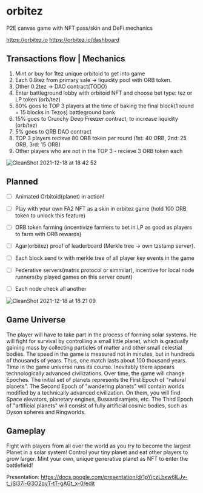 # orbitez

P2E canvas game with NFT pass/skin and DeFi mechanics 



https://orbitez.io
https://orbitez.io/dashboard


## Transactions flow | Mechanics

1) Mint or buy for 1tez unique orbitoid to get into game
2) Each 0.8tez from primary sale -> liquidity pool with ORB token.
3) Other 0.2tez -> DAO contract(TODO)
4) Enter battleground lobby with orbitoid NFT and choose bet type: tez or LP token (orb/tez)
5) 80% goes to TOP 3 players at the time of baking the final block(1 round = 15 blocks in Tezos) battleground bank
6) 15% goes to Crunchy Deep Freezer contract, to increase liquidity (orb/tez)
7) 5% goes to ORB DAO contract
8) TOP 3 players recieve 80 ORB token per round (1st: 40 ORB, 2nd: 25 ORB, 3rd: 15 ORB)
9) Other players who are not in the TOP 3 - recieve 3 ORB token each


![CleanShot 2021-12-18 at 18 42 52](https://user-images.githubusercontent.com/4786779/146650715-1f62c00e-1ae4-489d-86ef-a25f7b6be4bd.png)


## Planned

- [ ] Animated Orbitoid(planet) in action!
- [ ] Play with your own FA2 NFT as a skin in orbitez game (hold 100 ORB token to unlock this feature)
- [ ] ORB token farming (incentivize farmers to bet in LP as good as players to farm with ORB rewards)
- [ ] Agar(orbitez) proof of leaderboard (Merkle tree -> own tzstamp server). 
- [ ] Each block send tx with merkle tree of all player key events in the game
- [ ] Federative servers(matrix protocol or simmilar), incentive for local node runners(by played games on this server count)
- [ ] Each node check all another 


![CleanShot 2021-12-18 at 18 21 09](https://user-images.githubusercontent.com/4786779/146650093-aa8692e7-b332-4689-ad58-7b9d8e788214.png)


## Game Universe

The player will have to take part in the process of forming solar systems. He will fight for survival by controlling a small little planet, which is gradually gaining mass by collecting particles of matter and other small celestial bodies.
The speed in the game is measured not in minutes, but in hundreds of thousands of years. Thus, one match lasts about 100 thousand years.
Time in the game universe runs its course. Inevitably there appears technologically advanced civilizations. Over time, the game will change Epoches. The initial set of planets represents the First Epoch of "natural planets". The Second Epoch of "wandering planets" will contain worlds modified by a technically advanced civilization. On them, you will find Space elevators, planetary engines, Bussard ramjets, etc. The Third Epoch of "artificial planets" will consist of fully artificial cosmic bodies, such as Dyson spheres and Ringworlds. 

## Gameplay

Fight with players from all over the world as you try to become the largest Planet in a solar system! Control your tiny planet and eat other players to grow larger. Mint your own, unique generative planet as NFT to enter the battlefield!


Presentation: https://docs.google.com/presentation/d/1pYjczLbxw6lLJv-t_jSi37i-G3O2qyT-tT-gAGt_x-0/edit

